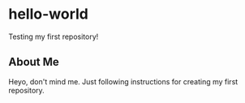 # hello-world
Testing my first repository!
## About Me
Heyo, don't mind me. Just following instructions for creating my first repository. 
